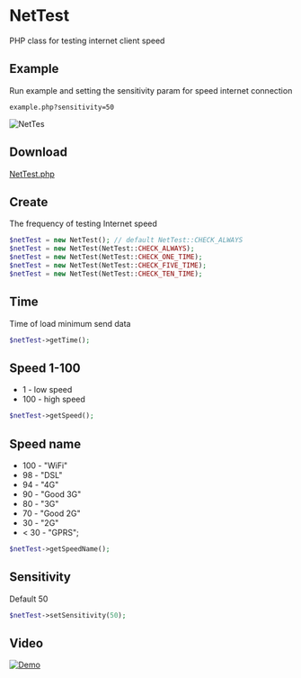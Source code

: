 # NetTest
PHP class for testing internet client speed

## Example
Run example and setting the sensitivity param for speed internet connection
```
example.php?sensitivity=50
```
![NetTes](https://raw.githubusercontent.com/ilopX/web-demos-proj/master/projects/NetTest/example.png)

## Download
[NetTest.php](https://cdn.rawgit.com/ilopX/web-demos-proj/master/libs/NetTest.php)

## Create
The frequency of testing Internet speed
```php
$netTest = new NetTest(); // default NetTest::CHECK_ALWAYS
$netTest = new NetTest(NetTest::CHECK_ALWAYS); 
$netTest = new NetTest(NetTest::CHECK_ONE_TIME);
$netTest = new NetTest(NetTest::CHECK_FIVE_TIME);
$netTest = new NetTest(NetTest::CHECK_TEN_TIME);
```

## Time
Time of load minimum send data
```php
$netTest->getTime();
```

## Speed 1-100
- 1 - low speed
- 100 - high speed
```php
$netTest->getSpeed();
```

## Speed name
* 100 - "WiFi"
* 98 - "DSL"
* 94 - "4G"
* 90 - "Good 3G"
* 80 - "3G"
* 70 - "Good 2G"
* 30 - "2G"
* < 30 - "GPRS";
```php
$netTest->getSpeedName();
```

## Sensitivity
Default 50
```php
$netTest->setSensitivity(50);
```
## Video
[![Demo](http://img.youtube.com/vi/2pdT7EqgtOs/0.jpg)](http://www.youtube.com/watch?v=2pdT7EqgtOs)
